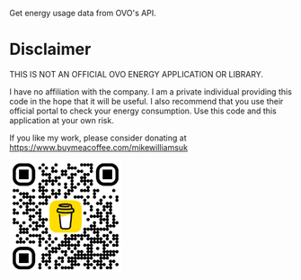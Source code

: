 Get energy usage data from OVO's API.

# Disclaimer

THIS IS NOT AN OFFICIAL OVO ENERGY APPLICATION OR LIBRARY.

I have no affiliation with the company. I am a private individual providing this code in the hope that it will be useful. I also recommend that you use their official portal to check your energy consumption. Use this code and this application at your own risk.

If you like my work, please consider donating at https://www.buymeacoffee.com/mikewilliamsuk

<img src="Assets/BuyMeACoffee-QR.png" width=200 height=200>
